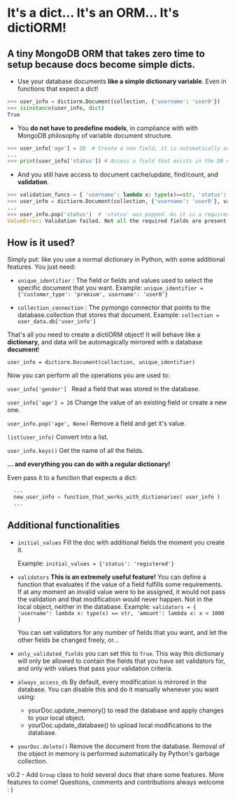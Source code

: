 It's a dict... It's an ORM... It's dictiORM!
==============================================

A tiny MongoDB ORM that takes zero time to setup because docs become simple dicts.
----------------------------------------------------------------------------------

- Use your database documents **like a simple dictionary variable**. Even in functions that expect a dict!
```python
>>> user_info = dictiorm.Document(collection, {'username': 'user0'})
>>> isinstance(user_info, dict)
True
```

- You **do not have to predefine models**, in compliance with with MongoDB philosophy of variable document structure.
```python
>>> user_info['age'] = 26  # Create a new field, it is automatically added to the DB.
...
>>> print(user_info['status']) # Access a field that exists in the DB even if you dit not explicitly declare it.
```

- And you still have access to document cache/update, find/count, and **validation**.
```python
>>> validation_funcs = { 'username': lambda x: type(x)==str, 'status': lambda x: type(x)==str }
>>> user_info = dictiorm.Document(collection, {'username': 'user0'}, validators=validation_funcs)
...
>>> user_info.pop('status')  # 'status' was popped. As it is a required field, it will fail validation.
ValueError: Validation failed. Not all the required fields are present. Missing: {'status'}
```
  
  
  
  
  
How is it used?
---------------

Simply put: like you use a normal dictionary in Python, with some additional features. You just need:
  * `unique_identifier` : The field or fields and values used to select the specific document that you want.
    Example: `unique_identifier = {'customer_type': 'premium', username': 'user0'}`

  * `collection_connection` : The pymongo connector that points to the database.collection that stores that document.
    Example: `collection = user_data.db['user_info']`


That's all you need to create a dictiORM object! It will behave like a **dictionary**, and data will be automagically mirrored with a database **document**!

`user_info = dictiorm.Document(collection, unique_identifier)`
  
  
  
  
Now you can perform all the operations you are used to:

`user_info['gender'] ` Read a field that was stored in the database.

`user_info['age'] = 26` Change the value of an existing field or create a new one.

`user_info.pop('age', None)` Remove a field and get it's value.

`list(user_info)` Convert into a list.

`user_info.keys()` Get the name of all the fields.

**... 
and everything you can do with a regular dictionary!**


Even pass it to a function that expects a dict:

```python
  ...
  new_user_info = function_that_works_with_dictionaries( user_info )
  ...
```
  
  
  
  
  
  
Additional functionalities
--------------------------

* `initial_values` Fill the doc with additional fields the moment you create it.

  Example: `initial_values = {'status': 'registered'}`
  
  
  
* `validators` **This is an extremely useful feature!** You can define a function that evaluates if the value of a field  fulfills some requirements. If at any moment an invalid value were to be assigned, it would not pass the validation and that modificatioin would never happen. Not in the local object, neither in the database.
  Example: `validators = { 'username': lambda x: type(x) == str, 'amount': lambda x: x < 1000 }`
  
  
  
  You can set validators for any number of fields that you want, and let the other fields be changed freely, or...

* `only_validated_fields` you can set this to `True`. This way this dictionary will only be allowed to contain the fields that you have set validators for, and only with values that pass your validation criteria.
  
  
  
* `always_access_db` By default, every modification is mirrored in the database. You can disable this and do it manually whenever you want using:
  - yourDoc.update_memory() to read the database and apply changes to your local object.
  - yourDoc.update_database() to upload local modifications to the database.
  
  
  
* `yourDoc.delete()` Remove the document from the database. Removal of the object in memory is performed automatically by Python's garbage collection.
  
  
  
  
v0.2 - Add `Group` class to hold several docs that share some features. More features to come! Questions, comments and contributions always welcome  : )
  